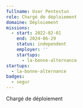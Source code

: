```yaml
---
fullname: User Pentestun
role: Chargé de déploiement
domaine: Déploiement
missions:
  - start: 2022-02-01
    end: 2024-06-29
    status: independent
    employer: ''
    startups:
      - la-bonne-alternance
startups:
  - la-bonne-alternance
badges:
  - segur
---
```

Chargé de déploiement
